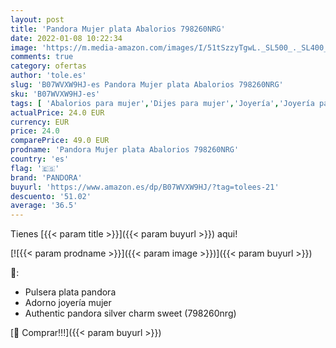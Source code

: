 ```yaml
---
layout: post
title: 'Pandora Mujer plata Abalorios 798260NRG'
date: 2022-01-08 10:22:34
image: 'https://m.media-amazon.com/images/I/51tSzzyTgwL._SL500_._SL400_.jpg'
comments: true
category: ofertas
author: 'tole.es'
slug: 'B07WVXW9HJ-es Pandora Mujer plata Abalorios 798260NRG'
sku: 'B07WVXW9HJ-es'
tags: [ 'Abalorios para mujer','Dijes para mujer','Joyería','Joyería para mujer','pandora', ]
actualPrice: 24.0 EUR
currency: EUR
price: 24.0
comparePrice: 49.0 EUR
prodname: 'Pandora Mujer plata Abalorios 798260NRG'
country: 'es'
flag: '🇪🇸'
brand: 'PANDORA'
buyurl: 'https://www.amazon.es/dp/B07WVXW9HJ/?tag=tolees-21'
descuento: '51.02'
average: '36.5'
---
```


Tienes [{{< param title >}}]({{< param buyurl >}}) aqui!

[![{{< param prodname >}}]({{< param image >}})]({{< param buyurl >}})

🔎:

- Pulsera plata pandora
- Adorno joyería mujer
- Authentic pandora silver charm sweet (798260nrg)

[🛒 Comprar!!!]({{< param buyurl >}})

